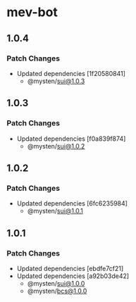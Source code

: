 # mev-bot

## 1.0.4

### Patch Changes

- Updated dependencies [1f20580841]
  - @mysten/sui@1.0.3

## 1.0.3

### Patch Changes

- Updated dependencies [f0a839f874]
  - @mysten/sui@1.0.2

## 1.0.2

### Patch Changes

- Updated dependencies [6fc6235984]
  - @mysten/sui@1.0.1

## 1.0.1

### Patch Changes

- Updated dependencies [ebdfe7cf21]
- Updated dependencies [a92b03de42]
  - @mysten/sui@1.0.0
  - @mysten/bcs@1.0.0

